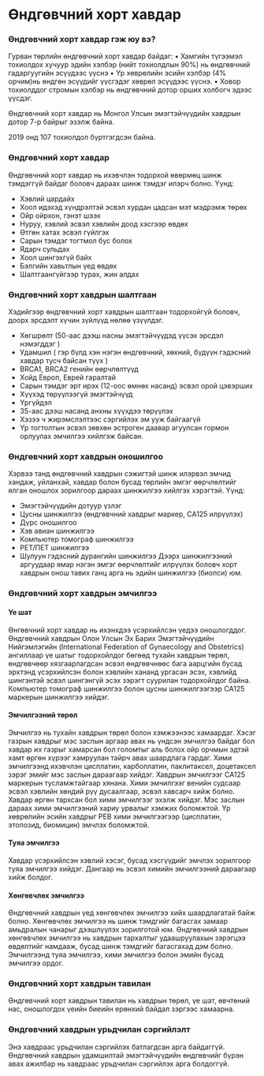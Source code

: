 # Өндгөвчний хорт хавдар 

### Өндгөвчний хорт хавдар гэж юу вэ?
Гурван төрлийн өндгөвчний хорт хавдар байдаг:
• Хамгийн түгээмэл тохиолдох хучуур эдийн хэлбэр (нийт тохиолдлын 90%) нь өндгөвчний гадаргуугийн эсүүдээс үүснэ
• Үр хөврөлийн эсийн хэлбэр (4% орчим)нь өндгөн эсүүдийг үүсгэдэг хөврөл эсүүдээс үүснэ. 
• Ховор тохиолддог стромын хэлбэр нь өндгөвчний дотор орших холбогч эдээс үүсдэг.

Өндгөвчний хорт хавдар нь Монгол Улсын эмэгтэйчүүдийн хавдрын дотор 7-р байрыг эзэлж байна.

2019 онд 107 тохиолдол бүртгэгдсэн байна. 

### Өндгөвчний хорт хавдар
Өндгөвчний хорт хавдар нь ихэвчлэн тодорхой өвөрмөц шинж тэмдэггүй байдаг боловч дараах шинж тэмдэг илэрч болно. 
Үүнд:
- Хэвлий цардайх
- Хоол идэхэд хүндрэлтэй эсвэл хурдан цадсан мэт мэдрэмж төрөх
- Ойр ойрхон, гэнэт шээх
- Нуруу, хэвлий эсвэл хэвлийн доод хэсгээр өвдөх
- Өтгөн хатах эсвэл гүйлгэх
- Сарын тэмдэг тогтмол бус болох
- Ядарч сульдах
- Хоол шингэхгүй байх 
- Бэлгийн хавьтлын үед өвдөх
- Шалтгаангүйгээр турах, жин алдах

 ### Өндгөвчний хорт хавдрын шалтгаан
 Хэдийгээр өндгөвчний хорт хавдрын шалтгаан тодорхойгүй боловч, доорх эрсдэлт хүчин зүйлүүд нөлөө үзүүлдэг. 
- Хөгшрөлт (50-аас дээш насны эмэгтэйчүүдэд үүсэх эрсдэл нэмэгддэг )
- Удамшил ( гэр бүлд хэн нэгэн өндгөвчний, хөхний, бүдүүн гэдэсний хавдар тусч байсан түүх )
- BRCA1, BRCA2 генийн өөрчлөлтүүд
- Хойд Европ, Еврей гаралтай 
- Сарын тэмдэг эрт ирэх (12-оос өмнөх насанд) эсвэл орой цэвэрших
- Хүүхэд төрүүлээгүй эмэгтэйчүүд
- Үргүйдэл
- 35-аас дээш насанд анхны хүүхдээ төрүүлэх
- Хэзээ ч жирэмслэлтээс сэргийлэх эм ууж байгаагүй
- Үр тогтолтын эсвэл зөвхөн эстроген даавар агуулсан гормон орлуулах эмчилгээ хийлгэж байсан. 
 
 ### Өндгөвчний хорт хавдрын оношилгоо
 Хэрвээ танд өндгөвчний хавдрын сэжигтэй шинж илэрвэл эмчид хандаж, уйланхай, хавдар болон бусад төрлийн эмгэг өөрчлөлтийг ялган оношлох зорилгоор дараах шинжилгээ хийлгэх хэрэгтэй. 
 Үүнд:
- Эмэгтэйчүүдийн дотуур үзлэг
- Цусны шинжилгээ (өндгөвчний хавдрыг маркер, CA125 илрүүлэх)
- Дүрс оношилгоо
- Хэв авиан шинжилгээ
- Компьютер томограф шинжилгээ
- РЕТ/ПЕТ шинжилгээ
- Шулуун гэдэсний дурангийн шинжилгээ
Дээрх шинжилгээний аргуудаар ямар нэгэн эмгэг өөрчлөлтийг илрүүлэх боловч хорт хавдрын онош тавих ганц арга нь эдийн шинжилгээ (биопси) юм. 

### Өндгөвчний хорт хавдрын эмчилгээ
#### Үе шат
Өнгөвчний хорт хавдар нь ихэнхдээ үсэрхийлсэн үедээ оношлогддог. Өндгөвчний хавдрын Олон Улсын Эх Барих Эмэгтэйчүүдийн Нийгэмлэгийн (International Federation of Gynaecology and Obstetrics) ангиллаар үе шатыг тодорхойлдог бөгөөд тухайн хавдрын төрөл, өндгөвчөөр хязгаарлагдсан эсвэл өндгөвчнөөс бага аарцгийн бусад эрхтэнд үсэрхийлсэн болон хэвлийн хананд ургасан эсэх, хэвлийд шингэнтэй эсвэл шингэнгүй эсэх зэрэгт суурилан тодорхойлдог байна. Компьютер томограф шинжилгээ болон цусны шинжилгээгээр СА125 маркерын шинжилгээ хийдэг. 

 #### Эмчилгээний төрөл
Эмчилгээ нь тухайн хавдрын төрөл болон хэмжээнээс хамаардаг. Хэсэг газрын хавдрыг мэс заслын аргаар авах нь үндсэн эмчилгээ байдаг бол хавдар их газрыг хамарсан бол голомтыг аль болох ойр орчмын эдтэй хамт өргөн хүрээг хамруулан тайрч авах шаардлага гардаг.
Хими эмчилгээнд ихэвчлэн цисплатин, карбоплатин, паклитаксел, доцетаксел зэрэг эмийг мэс заслын дараагаар хийдэг. Хавдрын эмчилгээг СА125 маркерын тусламжтайгаар хянана. Хими эмчилгээг венийн судсаар эсвэл хэвлийн хөндий рүү дусаалгаар, эсвэл хавсарч хийж болно. Хавдар өргөн тархсан бол хими эмчилгээг эхэлж хийдэг. Мэс заслын дараах хими эмчилгээний хариу урвалыг хэмжих боломжтой. Үр хөврөлийн эсийн хавдрыг РЕВ хими эмчилгээгээр (цисплатин, этопозид, биомицин) эмчлэх боломжтой.

#### Туяа эмчилгээ 
Хавдар үсэрхийлсэн хэвлий хэсэг, бусад хэсгүүдийг эмчлэх зорилгоор туяа эмчилгээ хийдэг. Дангаар нь эсвэл химийн эмчилгээний дараагаар хийж болдог. 

#### Хөнгөвчлөх эмчилгээ 
Өндгөвчний хавдрын үед хөнгөвчлөх эмчилгээ хийх шаардлагатай байж болно. Хөнгөвчлөх эмчилгээ нь шинж тэмдгийг багасгах замаар амьдралын чанарыг дээшлүүлэх зорилготой юм. Өндгөвчний хавдрын хөнгөвчлөх эмчилгээ нь хавдрын тархалтыг удаашруулахын зэрэгцээ өвдөлтийг намдааж, бусад шинж тэмдгийг багасгахад дэм болно. Эмчилгээнд туяа эмчилгээ, хими эмчилгээ болон эмийн бусад эмчилгээ ордог. 

### Өндгөвчний хорт хавдрын тавилан
Өндгөвчний хорт хавдрын тавилан нь хавдрын төрөл, үе шат, өвчтөний нас, оношлогдох үеийн биеийн ерөнхий байдал зэргээс хамаарна. 

### Өндгөвчний хавдрын урьдчилан сэргийлэлт
Энэ хавдраас урьдчилан сэргийлэх батлагдсан арга байдаггүй. Өндгөвчний хавдрын удамшилтай эмэгтэйчүүдийн өндгөвчийг бүрэн авах ажилбар нь хавдраас урьдчилан сэргийлэх арга болдоггүй. 
